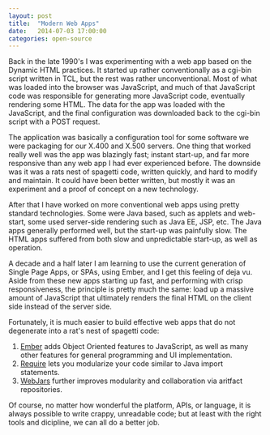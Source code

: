 ```yaml
---
layout: post
title:  "Modern Web Apps"
date:   2014-07-03 17:00:00
categories: open-source
---
```


Back in the late 1990's I was experimenting with a web app based on the Dynamic HTML practices.
It started up rather conventionally as a cgi-bin script written in TCL, but the rest was rather
unconventional. Most of what was loaded into the browser was JavaScript, and much of that JavaScript
code was responsible for generating more JavaScript code, eventually rendering some HTML. The data
for the app was loaded with the JavaScript, and the final configuration was downloaded back to the
cgi-bin script with a POST request.

The application was basically a configuration tool for some software we were packaging for our
X.400 and X.500 servers. One thing that worked really well was the app was blazingly fast;
instant start-up, and far more responsive than any web app I had ever experienced before.
The downside was it was a rats nest of spagetti code, written quickly, and hard to modify and
maintain. It could have been better written, but mostly it was an experiment and a proof of
concept on a new technology.

After that I have worked on more conventional web apps using pretty standard technologies.
Some were Java based, such as applets and web-start, some used server-side rendering such as
Java EE, JSP, etc. The Java apps generally performed well, but the start-up was painfully slow.
The HTML apps suffered from both slow and unpredictable start-up, as well as operation.

A decade and a half later I am learning to use the current generation of Single Page Apps,
or SPAs, using Ember, and I get this feeling of deja vu. Aside from these new apps starting
up fast, and performing with crisp responsiveness, the principle is pretty much the same:
load up a massive amount of JavaScript that ultimately renders the final HTML on the client
side instead of the server side.

Fortunately, it is much easier to build effective web apps that do not degenerate into a
rat's nest of spagetti code:

1. [Ember](http://emberjs.com) adds Object Oriented features to JavaScript, as well as many
   other features for general programming and UI implementation.
2. [Require](http://www.requirejs.org) lets you modularize your code similar to Java import
  statements.
3. [WebJars](http://www.webjars.org) further improves modularity and collaboration via
   aritfact repositories.

Of course, no matter how wonderful the platform, APIs, or language, it is always possible
to write crappy, unreadable code; but at least with the right tools and dicipline, we can
all do a better job.
